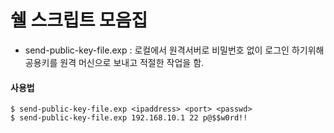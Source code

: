 # 쉘 스크립트 모음집

* send-public-key-file.exp : 로컬에서 원격서버로 비밀번호 없이 로그인 하기위해 공용키를 원격 머신으로 보내고 적절한 작업을 함.

#### 사용법
```shell
$ send-public-key-file.exp <ipaddress> <port> <passwd>
$ send-public-key-file.exp 192.168.10.1 22 p@$$w0rd!!
```
